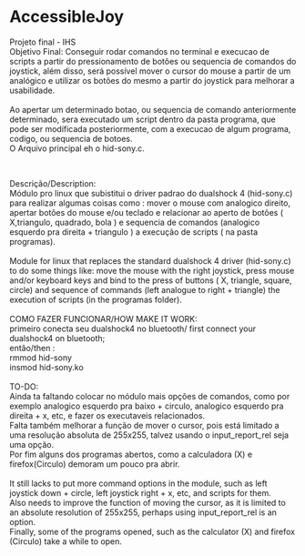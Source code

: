 # AccessibleJoy
Projeto final - IHS
<br />
Objetivo Final: Conseguir rodar comandos no terminal e execucao de scripts a partir do pressionamento de botões ou sequencia de comandos do joystick, 
além disso, será possível mover o cursor do mouse a partir de um analógico e utilizar os botões do mesmo a partir do joystick para melhorar a usabilidade.
<br />
<br />
Ao apertar um determinado botao, ou sequencia de comando anteriormente determinado, sera executado um script dentro da pasta programa, que pode ser modificada 
posteriormente, com a execucao de algum programa, codigo, ou sequencia de botoes.
<br />
O Arquivo principal eh o hid-sony.c.
<br />

<br />

Descrição/Description:
<br />
Módulo pro linux que subistitui o driver padrao do dualshock 4 (hid-sony.c) para realizar algumas coisas como : mover o mouse com analogico direito, apertar botões do mouse e/ou teclado e relacionar ao aperto de botões ( X,triangulo, quadrado, bola ) e sequencia de comandos (analogico esquerdo pra direita + triangulo ) a execução de scripts ( na pasta programas).
<br />
<br />
Module for linux that replaces the standard dualshock 4 driver (hid-sony.c) to do some things like: move the mouse with the right joystick, press mouse and/or keyboard keys and bind to the press of buttons ( X, triangle, square, circle) and sequence of commands (left analogue to right + triangle) the execution of scripts (in the programas folder).
<br />
<br />
COMO FAZER FUNCIONAR/HOW MAKE IT WORK:
<br />
primeiro conecta seu dualshock4 no bluetooth/ first connect your dualshock4 on bluetooth;
<br />
então/then :
<br />
rmmod hid-sony
<br />
insmod hid-sony.ko
<br />
<br />
TO-DO:
<br />
Ainda ta faltando colocar no módulo mais opções de comandos, como por exemplo analogico esquerdo pra baixo + circulo, analogico esquerdo pra direita + x, etc, e fazer os executaveis relacionados.
<br />
Falta também melhorar a função de mover o cursor, pois está limitado a uma resolução absoluta de 255x255, talvez usando o input_report_rel seja uma opção.
<br />
Por fim alguns dos programas abertos, como a calculadora (X) e firefox(Circulo) demoram um pouco pra abrir.
<br/>
<br />
It still lacks to put more command options in the module, such as left joystick down + circle, left joystick right + x, etc, and scripts for them.
<br />
Also needs to improve the function of moving the cursor, as it is limited to an absolute resolution of 255x255, perhaps using input_report_rel is an option.
<br />
Finally, some of the programs opened, such as the calculator (X) and firefox (Circulo) take a while to open.

